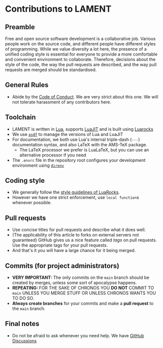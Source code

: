 # Contributions to LAMENT

## Preamble
Free and open source software development is a collaborative job. Various people work on the source code, and different people have different styles of programming. While we value diversity a lot here, the presence of a unified coding style is essential for everyone to provide a more comfortable and convenient environment to collaborate. Therefore, decisions about the style of the code, the way the pull requests are described, and the way pull requests are merged should be standardised.

## General Rules
- Abide by the [Code of Conduct](CODE_OF_CONDUCT.md). We are very strict about this one. We will not tolerate harassment of any contributors here.
## Toolchain
- LAMENT is written in [Lua](https://lua.org), supports [LuaJIT](https://luajit.org/) and is built using [Luarocks](https://luarocks.org)
- We use [`asdf`](https://asdf-vm.com) to manage the versions of Lua and LuaJIT
- For documentation, we both use Lua's internal triple-dash (`---`) documentation syntax, and also LaTeX with the AMS-TeX package.
  - The LaTeX processor we prefer is LuaLaTeX, but you can use an alternative processor if you need
- The `.envrc` file in the repository root configures your development environment using [`direnv`](https://direnv.net/)

## Coding style
- We generally follow the [style guidelines of LuaRocks](https://github.com/luarocks/lua-style-guide).
- However we have one strict enforcement, use `local function`s whenever possible.

## Pull requests
- Use concise titles for pull requests and describe what it does well.
- (The applicability of this article to forks on external servers not guaranteed)
  GitHub gives us a nice feature called *tags* on pull requests. Use the appropriate tags for your pull requests.
- And that's it you will have a large chance for it being merged.

## Commits (for project administrators)
- **VERY IMPORTANT:** The only commits on the `main` branch should be created by merges, unless some sort of apocalypse happens.
- **REPEATING:** FOR THE SAKE OF CHRONOS YOU **DO NOT** COMMIT TO `main` UNLESS YOU MERGE STUFF OR UNLESS CHRONOS WANTS YOU TO DO SO.
- **Always create branches** for your commits and make a **pull request** to the `main` branch.

## Final notes
- Do not be afraid to ask whenever you need help. We have [GitHub Discussions](https://github.com/Sparkles-Laurel/lament/discussions/10)
